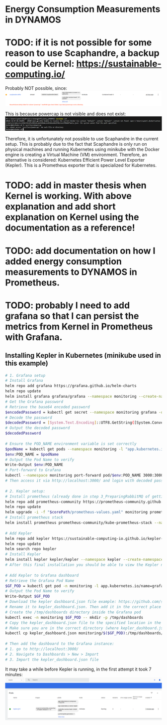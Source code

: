 # Energy Consumption Measurements in DYNAMOS

# TODO: if it is not possible for some reason to use Scaphandre, a backup could be Kernel: https://sustainable-computing.io/
Probably NOT possible, since:
![alt text](./assets/ScaphandreMinikubePowercapError.png)

This is because powercap is not visible and does not exist:
![alt text](./assets/MinikubeSSHPowercapNotExists.png)

Therefore, it is unfortunately not possible to use Scaphandre in the current setup. This is probably due to the fact that Scaphandre is only run on physical machines and running Kubernetes using minikube with the Docker engine is creating a Virtual Machine (VM) environment. Therefore, an alternative is considered: Kubernetes Efficient Power Level Exporter (Kepler). This is a Prometheus exporter that is specialized for Kubernetes.
# TODO: add in master thesis when Kernel is working. With above explanation and add short explanation on Kernel using the documentation as a reference!
# TODO: add documentation on how I added energy consumption measurements to DYNAMOS in Prometheus.
# TODO: probably I need to add grafana so that I can persist the metrics from Kernel in Prometheus with Grafana.


## Installing Kepler in Kubernetes (minikube used in this example)
```sh
# 1. Grafana setup
# Install Grafana
helm repo add grafana https://grafana.github.io/helm-charts
helm repo update
helm install grafana grafana/grafana --namespace monitoring --create-namespace
# Get the Grafana password
# Retrieve the base64 encoded password
$encodedPassword = kubectl get secret --namespace monitoring grafana -o jsonpath="{.data.admin-password}"
# Decode the password
$decodedPassword = [System.Text.Encoding]::UTF8.GetString([System.Convert]::FromBase64String($encodedPassword))
# Output the decoded password
$decodedPassword

# Ensure the POD_NAME environment variable is set correctly
$podName = kubectl get pods --namespace monitoring -l "app.kubernetes.io/name=grafana,app.kubernetes.io/instance=grafana" -o jsonpath="{.items[0].metadata.name}"
$env:POD_NAME = $podName
# Output the Pod Name to verify
Write-Output $env:POD_NAME
# Port-forward to Grafana
kubectl --namespace monitoring port-forward pod/$env:POD_NAME 3000:3000
# Then access it via http://localhost:3000/ and login with decoded password and 'admin' as username. This can take a while before login.

# 2. Kepler setup:
# Install prometheus (already done in step 3_PreparingRabbitMQ of getting started, but to make sure do it again)
helm repo add prometheus-community https://prometheus-community.github.io/helm-charts
helm repo update
helm upgrade -i -f "$corePath/prometheus-values.yaml" monitoring prometheus-community/prometheus
# Install prometheus stack
helm install prometheus prometheus-community/kube-prometheus-stack --namespace monitoring --create-namespace --wait

# Add Kepler
helm repo add kepler https://sustainable-computing-io.github.io/kepler-helm-chart
helm repo update
helm search repo kepler
# Install Kepler
helm install kepler kepler/kepler --namespace kepler --create-namespace --set serviceMonitor.enabled=true --set serviceMonitor.labels.release=prometheus 
# After this final installation you should be able to view the Kepler namespace in minikube dashboard

# Add Kepler to Grafana dashboard
# Retrieve the Grafana Pod Name
$GF_POD = kubectl get pod -n monitoring -l app.kubernetes.io/name=grafana -o jsonpath="{.items[0].metadata.name}"
# Output the Pod Name to verify
Write-Output $GF_POD
# Download the kepler dashboard.json file example: https://github.com/sustainable-computing-io/kepler/blob/main/grafana-dashboards/Kepler-Exporter-PromRules.json
# Rename it to kepler_dashboard.json. Then add it in the correct place and export the path: C:\Users\cpoet\IdeaProjects\EnergyEfficiency_DYNAMOS\energy-efficiency\kepler_dashboard.json
# Create the /tmp/dashboards directory inside the Grafana pod
kubectl exec -n monitoring $GF_POD -- mkdir -p /tmp/dashboards
# Copy the kepler_dashboard.json file to the specified location in the Grafana pod
# Make sure you are in the correct directory (where kepler_dashboard.json is loacted, e.g. cd .\energy-efficiency\)
kubectl cp kepler_dashboard.json monitoring/$($GF_POD):/tmp/dashboards/kepler_dashboard.json

# Then add the dashboard to the Grafana instance: 
# 1. go to http://localhost:3000/
# 2. Navigate to Dashboards > New > Import
# 3. Import the kepler_dashboard.json file
```

It may take a while before Kepler is running, in the first attempt it took 7 minutes:
![alt text](./assets/KeplerPodRunningMinikubeDashboard.png)

<!-- ## Installing scaphandre in Kubernetes cluster
```sh
# Create a new folder/project and open it in VSC.

# Clone the git repository in the new project
git clone https://github.com/hubblo-org/scaphandre

# Go to the scaphandre folder
cd scaphandre

# Install scaphandre in the Kubernetes cluster using helm
helm install scaphandre helm/scaphandre --namespace monitoring
# Or: move the scaphandre folder into the charts folder and then run
helm install scaphandre --namespace monitoring

# Verify installation
helm list
``` 

TODO: prometheus-values.yaml file needs to be configured to add scaphandre?
C:\Users\cpoet\IdeaProjects\EnergyEfficiency_DYNAMOS\charts\core\prometheus-values.yaml
Add this?
```yaml
- job_name: 'scaphandre'
    scrape_interval: 10s
    kubernetes_sd_configs:
    - role: endpoints
      namespaces:
        names:
        - monitoring
    relabel_configs:
    - source_labels: [__meta_kubernetes_service_label_app]
      action: keep
      regex: scaphandre
```
-->